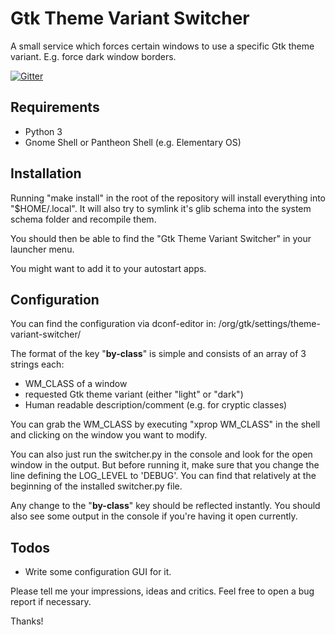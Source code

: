 # Gtk Theme Variant Switcher

A small service which forces certain windows to use a specific Gtk theme variant. E.g. force dark window borders.

[![Gitter](https://badges.gitter.im/Join%20Chat.svg)](https://gitter.im/theblacklion/gtk-theme-variant-switcher?utm_source=badge&utm_medium=badge&utm_campaign=pr-badge&utm_content=badge)

## Requirements
* Python 3
* Gnome Shell or Pantheon Shell (e.g. Elementary OS)

## Installation
Running "make install" in the root of the repository will install everything
into "$HOME/.local". It will also try to symlink it's glib schema into the system
schema folder and recompile them.

You should then be able to find the "Gtk Theme Variant Switcher" in your
launcher menu.

You might want to add it to your autostart apps.

## Configuration
You can find the configuration via dconf-editor in:
/org/gtk/settings/theme-variant-switcher/

The format of the key "**by-class**" is simple and consists of an array of 3 strings
each:
* WM_CLASS of a window
* requested Gtk theme variant (either "light" or "dark")
* Human readable description/comment (e.g. for cryptic classes)

You can grab the WM_CLASS by executing "xprop WM_CLASS" in the shell and
clicking on the window you want to modify.

You can also just run the switcher.py in the console and look for the open window in the output. But before running it, make sure that you change the line defining the LOG_LEVEL to 'DEBUG'. You can find that relatively at the beginning of the installed switcher.py file.

Any change to the "**by-class**" key should be reflected instantly. You should
also see some output in the console if you're having it open currently.

## Todos
* Write some configuration GUI for it.

Please tell me your impressions, ideas and critics. Feel free to open a bug
report if necessary.

Thanks!

